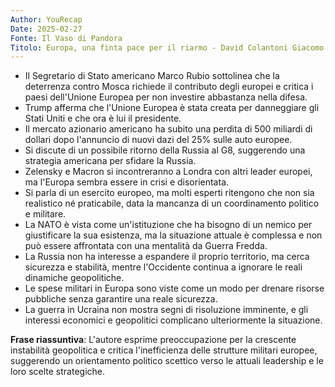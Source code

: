 ```yaml
---
Author: YouRecap
Date: 2025-02-27
Fonte: Il Vaso di Pandora
Titolo: Europa, una finta pace per il riarmo - David Colantoni Giacomo Maria Prati
---
```


- Il Segretario di Stato americano Marco Rubio sottolinea che la deterrenza contro Mosca richiede il contributo degli europei e critica i paesi dell'Unione Europea per non investire abbastanza nella difesa.
- Trump afferma che l'Unione Europea è stata creata per danneggiare gli Stati Uniti e che ora è lui il presidente.
- Il mercato azionario americano ha subito una perdita di 500 miliardi di dollari dopo l'annuncio di nuovi dazi del 25% sulle auto europee.
- Si discute di un possibile ritorno della Russia al G8, suggerendo una strategia americana per sfidare la Russia.
- Zelensky e Macron si incontreranno a Londra con altri leader europei, ma l'Europa sembra essere in crisi e disorientata.
- Si parla di un esercito europeo, ma molti esperti ritengono che non sia realistico né praticabile, data la mancanza di un coordinamento politico e militare.
- La NATO è vista come un'istituzione che ha bisogno di un nemico per giustificare la sua esistenza, ma la situazione attuale è complessa e non può essere affrontata con una mentalità da Guerra Fredda.
- La Russia non ha interesse a espandere il proprio territorio, ma cerca sicurezza e stabilità, mentre l'Occidente continua a ignorare le reali dinamiche geopolitiche.
- Le spese militari in Europa sono viste come un modo per drenare risorse pubbliche senza garantire una reale sicurezza.
- La guerra in Ucraina non mostra segni di risoluzione imminente, e gli interessi economici e geopolitici complicano ulteriormente la situazione.

**Frase riassuntiva**: L'autore esprime preoccupazione per la crescente instabilità geopolitica e critica l'inefficienza delle strutture militari europee, suggerendo un orientamento politico scettico verso le attuali leadership e le loro scelte strategiche.
